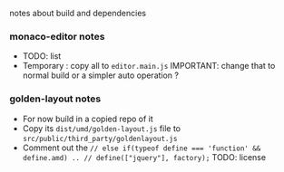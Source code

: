 
notes about build and dependencies

### monaco-editor notes

* TODO: list
* Temporary : copy all to `editor.main.js` 
IMPORTANT: change that to normal build or a simpler auto operation ?

### golden-layout notes

* For now build in a copied repo of it
* Copy its `dist/umd/golden-layout.js` file to `src/public/third_party/goldenlayout.js`
* Comment out the `// else if(typeof define === 'function' && define.amd) .. // define(["jquery"], factory);`
TODO: license

